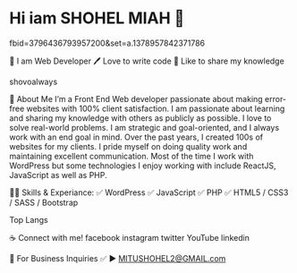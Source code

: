 #  Hi iam SHOHEL MIAH 👋
fbid=3796436793957200&set=a.1378957842371786

👑 I am Web Developer
🖊️ Love to write code
🎤 Like to share my knowledge

shovoalways

🚀 About Me
I’m a Front End Web developer passionate about making error-free websites with 100% client satisfaction. I am passionate about learning and sharing my knowledge with others as publicly as possible. I love to solve real-world problems. I am strategic and goal-oriented, and I always work with an end goal in mind. Over the past years, I created 100s of websites for my clients. I pride myself on doing quality work and maintaining excellent communication. Most of the time I work with WordPress but some technologies I enjoy working with include ReactJS, JavaScript as well as PHP.

👨‍💻 Skills & Experiance:
✅ WordPress
✅ JavaScript
✅ PHP
✅ HTML5 / CSS3 / SASS / Bootstrap


Top Langs

☕ Connect with me!
facebook instagram twitter YouTube linkedin

📧 For Business Inquiries
✅ ► MITUSHOHEL2@GMAIL.com
